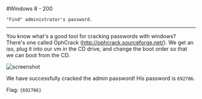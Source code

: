 #Windows 8 - 200

	"Find" administrator's password.

-----------------

You know what's a good tool for cracking passwords with windows? There's one called OphCrack (http://ophcrack.sourceforge.net/). We get an iso, plug it into our vm in the CD drive, and change the boot order so that we can boot from the CD.

![screenshot](http://i.imgur.com/RatQwmS.png)

We have successfully cracked the admin password! His password is `692786`.

Flag: `{692786}`